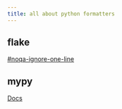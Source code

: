 ```yaml
---
title: all about python formatters
---
```


## flake

[#noqa-ignore-one-line](https://flake8.pycqa.org/en/latest/user/violations.html#in-line-ignoring-errors)

## mypy

[Docs](https://mypy.readthedocs.io/en/stable/)
